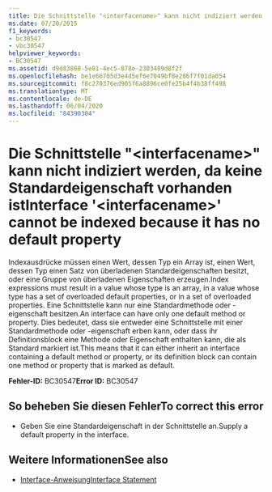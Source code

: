 ```yaml
---
title: Die Schnittstelle "<interfacename>" kann nicht indiziert werden, da keine Standardeigenschaft vorhanden ist
ms.date: 07/20/2015
f1_keywords:
- bc30547
- vbc30547
helpviewer_keywords:
- BC30547
ms.assetid: d9d83868-5e81-4ec5-878e-2303489d8f2f
ms.openlocfilehash: be1e66705d3e4d5ef6e7049bf8e286f7f01da054
ms.sourcegitcommit: f8c270376ed905f6a8896ce0fe25b4f4b38ff498
ms.translationtype: MT
ms.contentlocale: de-DE
ms.lasthandoff: 06/04/2020
ms.locfileid: "84390304"
---
```

# <a name="interface-interfacename-cannot-be-indexed-because-it-has-no-default-property"></a><span data-ttu-id="be88c-102">Die Schnittstelle "\<interfacename>" kann nicht indiziert werden, da keine Standardeigenschaft vorhanden ist</span><span class="sxs-lookup"><span data-stu-id="be88c-102">Interface '\<interfacename>' cannot be indexed because it has no default property</span></span>
<span data-ttu-id="be88c-103">Indexausdrücke müssen einen Wert, dessen Typ ein Array ist, einen Wert, dessen Typ einen Satz von überladenen Standardeigenschaften besitzt, oder eine Gruppe von überladenen Eigenschaften erzeugen.</span><span class="sxs-lookup"><span data-stu-id="be88c-103">Index expressions must result in a value whose type is an array, in a value whose type has a set of overloaded default properties, or in a set of overloaded properties.</span></span> <span data-ttu-id="be88c-104">Eine Schnittstelle kann nur eine Standardmethode oder -eigenschaft besitzen.</span><span class="sxs-lookup"><span data-stu-id="be88c-104">An interface can have only one default method or property.</span></span> <span data-ttu-id="be88c-105">Dies bedeutet, dass sie entweder eine Schnittstelle mit einer Standardmethode oder -eigenschaft erben kann, oder dass ihr Definitionsblock eine Methode oder Eigenschaft enthalten kann, die als Standard markiert ist.</span><span class="sxs-lookup"><span data-stu-id="be88c-105">This means that it can either inherit an interface containing a default method or property, or its definition block can contain one method or property that is marked as default.</span></span>  
  
 <span data-ttu-id="be88c-106">**Fehler-ID:** BC30547</span><span class="sxs-lookup"><span data-stu-id="be88c-106">**Error ID:** BC30547</span></span>  
  
## <a name="to-correct-this-error"></a><span data-ttu-id="be88c-107">So beheben Sie diesen Fehler</span><span class="sxs-lookup"><span data-stu-id="be88c-107">To correct this error</span></span>  
  
- <span data-ttu-id="be88c-108">Geben Sie eine Standardeigenschaft in der Schnittstelle an.</span><span class="sxs-lookup"><span data-stu-id="be88c-108">Supply a default property in the interface.</span></span>  
  
## <a name="see-also"></a><span data-ttu-id="be88c-109">Weitere Informationen</span><span class="sxs-lookup"><span data-stu-id="be88c-109">See also</span></span>

- [<span data-ttu-id="be88c-110">Interface-Anweisung</span><span class="sxs-lookup"><span data-stu-id="be88c-110">Interface Statement</span></span>](../language-reference/statements/interface-statement.md)
